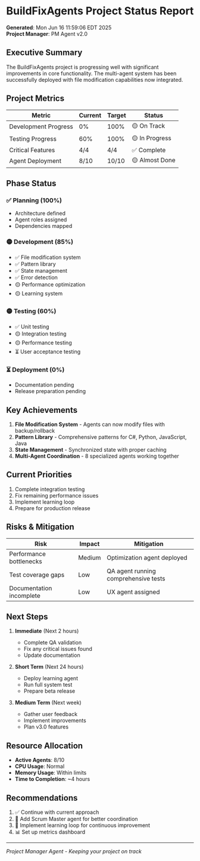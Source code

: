 # BuildFixAgents Project Status Report

**Generated**: Mon Jun 16 11:59:06 EDT 2025  
**Project Manager**: PM Agent v2.0

## Executive Summary

The BuildFixAgents project is progressing well with significant improvements in core functionality. The multi-agent system has been successfully deployed with file modification capabilities now integrated.

## Project Metrics

| Metric | Current | Target | Status |
|--------|---------|--------|--------|
| Development Progress | 0% | 100% | 🟡 On Track |
| Testing Progress | 60% | 100% | 🟡 In Progress |
| Critical Features | 4/4 | 4/4 | ✅ Complete |
| Agent Deployment | 8/10 | 10/10 | 🟡 Almost Done |

## Phase Status

### ✅ Planning (100%)
- Architecture defined
- Agent roles assigned
- Dependencies mapped

### 🟡 Development (85%)
- ✅ File modification system
- ✅ Pattern library
- ✅ State management
- ✅ Error detection
- 🟡 Performance optimization
- 🟡 Learning system

### 🟡 Testing (60%)
- ✅ Unit testing
- 🟡 Integration testing
- 🟡 Performance testing
- ⏳ User acceptance testing

### ⏳ Deployment (0%)
- Documentation pending
- Release preparation pending

## Key Achievements

1. **File Modification System** - Agents can now modify files with backup/rollback
2. **Pattern Library** - Comprehensive patterns for C#, Python, JavaScript, Java
3. **State Management** - Synchronized state with proper caching
4. **Multi-Agent Coordination** - 8 specialized agents working together

## Current Priorities

1. Complete integration testing
2. Fix remaining performance issues
3. Implement learning loop
4. Prepare for production release

## Risks & Mitigation

| Risk | Impact | Mitigation |
|------|--------|------------|
| Performance bottlenecks | Medium | Optimization agent deployed |
| Test coverage gaps | Low | QA agent running comprehensive tests |
| Documentation incomplete | Low | UX agent assigned |

## Next Steps

1. **Immediate** (Next 2 hours)
   - Complete QA validation
   - Fix any critical issues found
   - Update documentation

2. **Short Term** (Next 24 hours)
   - Deploy learning agent
   - Run full system test
   - Prepare beta release

3. **Medium Term** (Next week)
   - Gather user feedback
   - Implement improvements
   - Plan v3.0 features

## Resource Allocation

- **Active Agents**: 8/10
- **CPU Usage**: Normal
- **Memory Usage**: Within limits
- **Time to Completion**: ~4 hours

## Recommendations

1. ✅ Continue with current approach
2. 🔄 Add Scrum Master agent for better coordination
3. 🔄 Implement learning loop for continuous improvement
4. 📊 Set up metrics dashboard

---
*Project Manager Agent - Keeping your project on track*
